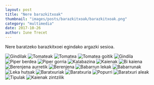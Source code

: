 ```yaml
---
layout: post
title: "Nere barazkitxoak"
thumbnail: "images/posts/barazkitxoak/barazkitxoak.png"
category: "multimedia"
date: 2017-10-26
author: Iune Trecet
---
```


Nere baratzeko barazkitxoei egindako argazki sesioa.

<img src="/images/posts/barazkitxoak/gindilak.jpg" alt="Gindilak"/>
<img src="/images/posts/barazkitxoak/tomateak.jpg" alt="Tomateak"/>
<img src="/images/posts/barazkitxoak/tomatea.jpg" alt="Tomatea"/>
<img src="/images/posts/barazkitxoak/tomateagoitik.jpg" alt="Tomatea goitik"/>
<img src="/images/posts/barazkitxoak/gindila.jpg" alt="Gindila"/>
<img src="/images/posts/barazkitxoak/piperberdea.jpg" alt="Piper berdea">
<img src="/images/posts/barazkitxoak/pipergorria.jpg" alt="Piper gorria">
<img src="/images/posts/barazkitxoak/kalabazina.jpg" alt="Kalabazina">
<img src="/images/posts/barazkitxoak/kaienak.jpg" alt="Kaienak">
<img src="/images/posts/barazkitxoak/bikaiena.jpg" alt="Bi kaiena">
<img src="/images/posts/barazkitxoak/berenjenaaurretik.jpg" alt="Berenjena
aurretik">
<img src="/images/posts/barazkitxoak/berenjena.jpg" alt="Berenjena">
<img src="/images/posts/barazkitxoak/babarrunlekak.jpg" alt="Babarrun lekak">
<img src="/images/posts/barazkitxoak/babarrunak.jpg" alt="Babarrunak">
<img src="/images/posts/barazkitxoak/lekahutsak.jpg" alt="Leka hutsak">
<img src="/images/posts/barazkitxoak/baratxuriak.jpg" alt="Baratxuriak">
<img src="/images/posts/barazkitxoak/baratxuria.jpg" alt="Baratxuria">
<img src="/images/posts/barazkitxoak/popurri.jpg" alt="Popurri">
<img src="/images/posts/barazkitxoak/baratxurialeak.jpg" alt="Baratxuri aleak">
<img src="/images/posts/barazkitxoak/tipulak.jpg" alt="Tipulak">
<img src="/images/posts/barazkitxoak/kaienakzintzilik.jpg" alt="Kaienak
zintzilik">
